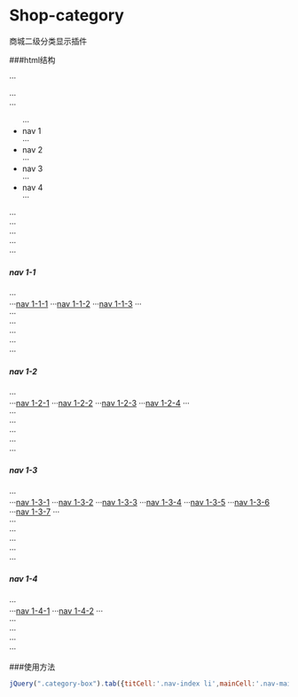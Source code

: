 # Shop-category
商城二级分类显示插件

###html结构

···<div class="category-box">
	···<div class="nav-box">
		···<ul>
			···<li>nav 1</li>
			···<li>nav 2</li>
			···<li>nav 3</li>
			···<li>nav 4</li>
		···</ul>
	···</div>
	···<div class="nav-main">
		···<div class="c1">
			···<div class="colume">
				···<h5>nav 1-1</h5>
				···<nav>
					···<a href="">nav 1-1-1</a>
					···<a href="">nav 1-1-2</a>
					···<a href="">nav 1-1-3</a>
				···</nav>
			···</div>
		···</div>
		···<div class="c2">
			···<div class="colume">
				···<h5>nav 1-2</h5>
				···<nav>
					···<a href="">nav 1-2-1</a>
					···<a href="">nav 1-2-2</a>
					···<a href="">nav 1-2-3</a>
					···<a href="">nav 1-2-4</a>
				···</nav>
			···</div>
		···</div>
		···<div class="c3">
			···<div class="colume">
				···<h5>nav 1-3</h5>
				···<nav>
					···<a href="">nav 1-3-1</a>
					···<a href="">nav 1-3-2</a>
					···<a href="">nav 1-3-3</a>
					···<a href="">nav 1-3-4</a>
					···<a href="">nav 1-3-5</a>
					···<a href="">nav 1-3-6</a>
					···<a href="">nav 1-3-7</a>
				···</nav>
			···</div>
		···</div>
		···<div class="c4">
			···<div class="colume">
				···<h5>nav 1-4</h5>
				···<nav>
					···<a href="">nav 1-4-1</a>
					···<a href="">nav 1-4-2</a>
				···</nav>
			···</div>
		···</div>
	···</div>
···</div>

###使用方法
```javascript
jQuery(".category-box").tab({titCell:'.nav-index li',mainCell:'.nav-main'}); //javascript
```

